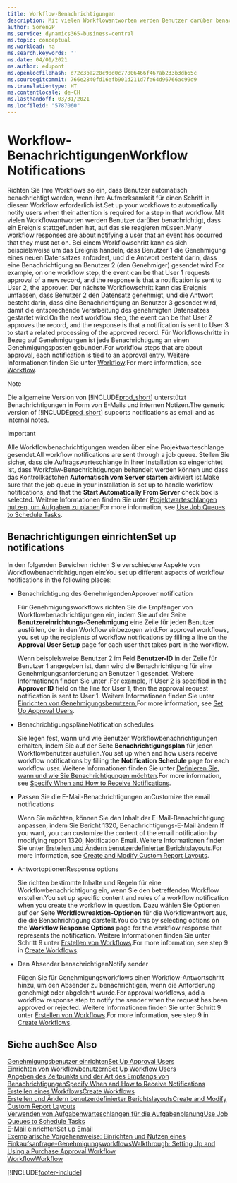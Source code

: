 ```yaml
---
title: Workflow-Benachrichtigungen
description: Mit vielen Workflowantworten werden Benutzer darüber benachrichtigt, dass ein Ereignis stattgefunden hat, auf das sie reagieren müssen. Bei einem Workflowschritt kann es sich beispielsweise um das Ereignis handeln, dass Benutzer 1 die Genehmigung eines neuen Datensatzes anfordert, und die Antwort besteht darin, dass eine Benachrichtigung an Benutzer 2 (den Genehmiger) gesendet wird. Der nächste Workflowschritt kann das Ereignis umfassen, dass Benutzer 2 den Datensatz genehmigt, und die Antwort besteht darin, dass eine Benachrichtigung an Benutzer 3 gesendet wird, damit die entsprechende Verarbeitung des genehmigten Datensatzes gestartet wird. Für Workflowschritte in Bezug auf Genehmigungen ist jede Benachrichtigung an einen Genehmigungsposten gebunden.
author: SorenGP
ms.service: dynamics365-business-central
ms.topic: conceptual
ms.workload: na
ms.search.keywords: ''
ms.date: 04/01/2021
ms.author: edupont
ms.openlocfilehash: d72c3ba220c98d0c77806466f467ab233b3db65c
ms.sourcegitcommit: 766e2840fd16efb901d211d7fa64d96766ac99d9
ms.translationtype: HT
ms.contentlocale: de-CH
ms.lasthandoff: 03/31/2021
ms.locfileid: "5787060"
---
```

# <a name="workflow-notifications"></a><span data-ttu-id="635fb-106">Workflow-Benachrichtigungen</span><span class="sxs-lookup"><span data-stu-id="635fb-106">Workflow Notifications</span></span>

<span data-ttu-id="635fb-107">Richten Sie Ihre Workflows so ein, dass Benutzer automatisch benachrichtigt werden, wenn ihre Aufmerksamkeit für einen Schritt in diesem Workflow erforderlich ist.</span><span class="sxs-lookup"><span data-stu-id="635fb-107">Set up your workflows to automatically notify users when their attention is required for a step in that workflow.</span></span> <span data-ttu-id="635fb-108">Mit vielen Workflowantworten werden Benutzer darüber benachrichtigt, dass ein Ereignis stattgefunden hat, auf das sie reagieren müssen.</span><span class="sxs-lookup"><span data-stu-id="635fb-108">Many workflow responses are about notifying a user that an event has occurred that they must act on.</span></span> <span data-ttu-id="635fb-109">Bei einem Workflowschritt kann es sich beispielsweise um das Ereignis handeln, dass Benutzer 1 die Genehmigung eines neuen Datensatzes anfordert, und die Antwort besteht darin, dass eine Benachrichtigung an Benutzer 2 (den Genehmiger) gesendet wird.</span><span class="sxs-lookup"><span data-stu-id="635fb-109">For example, on one workflow step, the event can be that User 1 requests approval of a new record, and the response is that a notification is sent to User 2, the approver.</span></span> <span data-ttu-id="635fb-110">Der nächste Workflowschritt kann das Ereignis umfassen, dass Benutzer 2 den Datensatz genehmigt, und die Antwort besteht darin, dass eine Benachrichtigung an Benutzer 3 gesendet wird, damit die entsprechende Verarbeitung des genehmigten Datensatzes gestartet wird.</span><span class="sxs-lookup"><span data-stu-id="635fb-110">On the next workflow step, the event can be that User 2 approves the record, and the response is that a notification is sent to User 3 to start a related processing of the approved record.</span></span> <span data-ttu-id="635fb-111">Für Workflowschritte in Bezug auf Genehmigungen ist jede Benachrichtigung an einen Genehmigungsposten gebunden.</span><span class="sxs-lookup"><span data-stu-id="635fb-111">For workflow steps that are about approval, each notification is tied to an approval entry.</span></span> <span data-ttu-id="635fb-112">Weitere Informationen finden Sie unter [Workflow](across-workflow.md).</span><span class="sxs-lookup"><span data-stu-id="635fb-112">For more information, see [Workflow](across-workflow.md).</span></span>  

> [!NOTE]  
> <span data-ttu-id="635fb-113">Die allgemeine Version von [!INCLUDE[prod_short](includes/prod_short.md)] unterstützt Benachrichtigungen in Form von E-Mails und internen Notizen.</span><span class="sxs-lookup"><span data-stu-id="635fb-113">The generic version of [!INCLUDE[prod_short](includes/prod_short.md)] supports notifications as email and as internal notes.</span></span>  

> [!IMPORTANT]  
> <span data-ttu-id="635fb-114">Alle Workflowbenachrichtigungen werden über eine Projektwarteschlange gesendet.</span><span class="sxs-lookup"><span data-stu-id="635fb-114">All workflow notifications are sent through a job queue.</span></span> <span data-ttu-id="635fb-115">Stellen Sie sicher, dass die Auftragswarteschlange in Ihrer Installation so eingerichtet ist, dass Workfolw-Benachrichtigungen behandelt werden können und dass das Kontrollkästchen **Automatisch vom Server starten** aktiviert ist.</span><span class="sxs-lookup"><span data-stu-id="635fb-115">Make sure that the job queue in your installation is set up to handle workflow notifications, and that the **Start Automatically From Server** check box is selected.</span></span> <span data-ttu-id="635fb-116">Weitere Informationen finden Sie unter [Projektwarteschlangen nutzen, um Aufgaben zu planen](admin-job-queues-schedule-tasks.md)</span><span class="sxs-lookup"><span data-stu-id="635fb-116">For more information, see [Use Job Queues to Schedule Tasks](admin-job-queues-schedule-tasks.md).</span></span>

## <a name="set-up-notifications"></a><span data-ttu-id="635fb-117">Benachrichtigungen einrichten</span><span class="sxs-lookup"><span data-stu-id="635fb-117">Set up notifications</span></span>

<span data-ttu-id="635fb-118">In den folgenden Bereichen richten Sie verschiedene Aspekte von Workflowbenachrichtigungen ein:</span><span class="sxs-lookup"><span data-stu-id="635fb-118">You set up different aspects of workflow notifications in the following places:</span></span>  

* <span data-ttu-id="635fb-119">Benachrichtigung des Genehmigenden</span><span class="sxs-lookup"><span data-stu-id="635fb-119">Approver notification</span></span>

    <span data-ttu-id="635fb-120">Für Genehmigungsworkflows richten Sie die Empfänger von Workflowbenachrichtigungen ein, indem Sie auf der Seite **Benutzereinrichtungs-Genehmigung** eine Zeile für jeden Benutzer ausfüllen, der in den Workflow einbezogen wird.</span><span class="sxs-lookup"><span data-stu-id="635fb-120">For approval workflows, you set up the recipients of workflow notifications by filling a line on the **Approval User Setup** page for each user that takes part in the workflow.</span></span>  

    <span data-ttu-id="635fb-121">Wenn beispielsweise Benutzer 2 im Feld  **Benutzer-ID** in der Zeile für Benutzer 1 angegeben ist, dann wird die Benachrichtigung für eine Genehmigungsanforderung an Benutzer 1 gesendet. Weitere Informationen finden Sie unter .</span><span class="sxs-lookup"><span data-stu-id="635fb-121">For example, if User 2 is specified in the **Approver ID** field on the line for User 1, then the approval request notification is sent to User 1.</span></span> <span data-ttu-id="635fb-122">Weitere Informationen finden Sie unter [Einrichten von Genehmigungsbenutzern.](across-how-to-set-up-approval-users.md)</span><span class="sxs-lookup"><span data-stu-id="635fb-122">For more information, see [Set Up Approval Users](across-how-to-set-up-approval-users.md).</span></span>  
* <span data-ttu-id="635fb-123">Benachrichtigungspläne</span><span class="sxs-lookup"><span data-stu-id="635fb-123">Notification schedules</span></span>

    <span data-ttu-id="635fb-124">Sie legen fest, wann und wie Benutzer Workflowbenachrichtigungen erhalten, indem Sie auf der Seite **Benachrichtigungsplan** für jeden Workflowbenutzer ausfüllen.</span><span class="sxs-lookup"><span data-stu-id="635fb-124">You set up when and how users receive workflow notifications by filling the **Notification Schedule** page for each workflow user.</span></span> <span data-ttu-id="635fb-125">Weitere Informationen finden Sie unter [Definieren Sie, wann und wie Sie Benachrichtigungen möchten](across-how-to-specify-when-and-how-to-receive-notifications.md).</span><span class="sxs-lookup"><span data-stu-id="635fb-125">For more information, see [Specify When and How to Receive Notifications](across-how-to-specify-when-and-how-to-receive-notifications.md).</span></span>  
* <span data-ttu-id="635fb-126">Passen Sie die E-Mail-Benachrichtigungen an</span><span class="sxs-lookup"><span data-stu-id="635fb-126">Customize the email notifications</span></span>

    <span data-ttu-id="635fb-127">Wenn Sie möchten, können Sie den Inhalt der E-Mail-Benachrichtigung anpassen, indem Sie Bericht 1320, Benachrichtigungs-E-Mail ändern.</span><span class="sxs-lookup"><span data-stu-id="635fb-127">If you want, you can customize the content of the email notification by modifying report 1320, Notification Email.</span></span> <span data-ttu-id="635fb-128">Weitere Informationen finden Sie unter [Erstellen und Ändern benutzerdefinierter Berichtslayouts](ui-how-create-custom-report-layout.md).</span><span class="sxs-lookup"><span data-stu-id="635fb-128">For more information, see [Create and Modify Custom Report Layouts](ui-how-create-custom-report-layout.md).</span></span>  
* <span data-ttu-id="635fb-129">Antwortoptionen</span><span class="sxs-lookup"><span data-stu-id="635fb-129">Response options</span></span>

    <span data-ttu-id="635fb-130">Sie richten bestimmte Inhalte und Regeln für eine Workflowbenachrichtigung ein, wenn Sie den betreffenden Workflow erstellen.</span><span class="sxs-lookup"><span data-stu-id="635fb-130">You set up specific content and rules of a workflow notification when you create the workflow in question.</span></span> <span data-ttu-id="635fb-131">Dazu wählen Sie Optionen auf der Seite **Workflowreaktion-Optionen** für die Workflowantwort aus, die die Benachrichtigung darstellt.</span><span class="sxs-lookup"><span data-stu-id="635fb-131">You do this by selecting options on the **Workflow Response Options** page for the workflow response that represents the notification.</span></span> <span data-ttu-id="635fb-132">Weitere Informationen finden Sie unter Schritt 9 unter [Erstellen von Workflows](across-how-to-create-workflows.md).</span><span class="sxs-lookup"><span data-stu-id="635fb-132">For more information, see step 9 in [Create Workflows](across-how-to-create-workflows.md).</span></span>  

* <span data-ttu-id="635fb-133">Den Absender benachrichtigen</span><span class="sxs-lookup"><span data-stu-id="635fb-133">Notify sender</span></span>

    <span data-ttu-id="635fb-134">Fügen Sie für Genehmigungsworkflows einen Workflow-Antwortschritt hinzu, um den Absender zu benachrichtigen, wenn die Anforderung genehmigt oder abgelehnt wurde.</span><span class="sxs-lookup"><span data-stu-id="635fb-134">For approval workflows, add a workflow response step to notify the sender when the request has been approved or rejected.</span></span> <span data-ttu-id="635fb-135">Weitere Informationen finden Sie unter Schritt 9 unter [Erstellen von Workflows](across-how-to-create-workflows.md).</span><span class="sxs-lookup"><span data-stu-id="635fb-135">For more information, see step 9 in [Create Workflows](across-how-to-create-workflows.md).</span></span>  

## <a name="see-also"></a><span data-ttu-id="635fb-136">Siehe auch</span><span class="sxs-lookup"><span data-stu-id="635fb-136">See Also</span></span>

[<span data-ttu-id="635fb-137">Genehmigungsbenutzer einrichten</span><span class="sxs-lookup"><span data-stu-id="635fb-137">Set Up Approval Users</span></span>](across-how-to-set-up-approval-users.md)  
[<span data-ttu-id="635fb-138">Einrichten von Workflowbenutzern</span><span class="sxs-lookup"><span data-stu-id="635fb-138">Set Up Workflow Users</span></span>](across-how-to-set-up-workflow-users.md)  
[<span data-ttu-id="635fb-139">Angeben des Zeitpunkts und der Art des Empfangs von Benachrichtigungen</span><span class="sxs-lookup"><span data-stu-id="635fb-139">Specify When and How to Receive Notifications</span></span>](across-how-to-specify-when-and-how-to-receive-notifications.md)  
[<span data-ttu-id="635fb-140">Erstellen eines Workflows</span><span class="sxs-lookup"><span data-stu-id="635fb-140">Create Workflows</span></span>](across-how-to-create-workflows.md)  
[<span data-ttu-id="635fb-141">Erstellen und Ändern benutzerdefinierter Berichtslayouts</span><span class="sxs-lookup"><span data-stu-id="635fb-141">Create and Modify Custom Report Layouts</span></span>](ui-how-create-custom-report-layout.md)  
[<span data-ttu-id="635fb-142">Verwenden von Aufgabenwarteschlangen für die Aufgabenplanung</span><span class="sxs-lookup"><span data-stu-id="635fb-142">Use Job Queues to Schedule Tasks</span></span>](admin-job-queues-schedule-tasks.md)  
[<span data-ttu-id="635fb-143">E-Mail einrichten</span><span class="sxs-lookup"><span data-stu-id="635fb-143">Set up Email</span></span>](admin-how-setup-email.md)  
[<span data-ttu-id="635fb-144">Exemplarische Vorgehensweise: Einrichten und Nutzen eines Einkaufsanfrage-Genehmigungsworkflows</span><span class="sxs-lookup"><span data-stu-id="635fb-144">Walkthrough: Setting Up and Using a Purchase Approval Workflow</span></span>](walkthrough-setting-up-and-using-a-purchase-approval-workflow.md)  
[<span data-ttu-id="635fb-145">Workflow</span><span class="sxs-lookup"><span data-stu-id="635fb-145">Workflow</span></span>](across-workflow.md)  


[!INCLUDE[footer-include](includes/footer-banner.md)]
